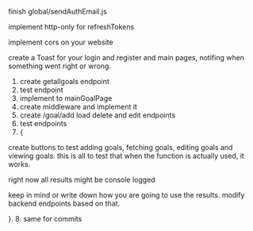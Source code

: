 

finish global/sendAuthEmail.js

implement http-only for refreshTokens

implement cors on your website

create a Toast for your login and register  and main pages, notifing when something went right or wrong. 



1. create getallgoals endpoint 
2. test endpoint
3. implement to mainGoalPage
4. create middleware and implement it
5. create /goal/add load delete and edit endpoints
6. test endpoints
7. {

  create buttons to test adding goals, fetching goals, editing goals and viewing goals. 
  this is all to test that when the function is actually used, it works. 

  right now all results might be console logged

  keep in mind or write down how you are going to use the results.
  modify backend endpoints based on that.

}.
8. same for commits



